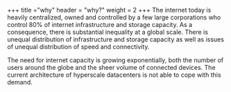 +++
title ="why"
header = "why?"
weight = 2
+++
The internet today is heavily centralized, owned and controlled by a few large corporations who control 80% of internet infrastructure and storage capacity. As a consequence, there is substantial inequality at a global scale. There is unequal distribution of infrastructure and storage capacity as well as issues of unequal distribution of speed and connectivity.

The need for internet capacity is growing exponentially, both the number of users around the globe and the sheer volume of connected devices. The current architecture of hyperscale datacenters is not able to cope with this demand.
